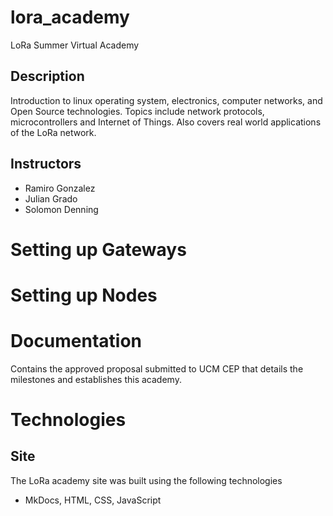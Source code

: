 # lora_academy
LoRa Summer Virtual Academy 
## Description 
Introduction to linux operating system, electronics, computer networks, and Open Source technologies. Topics include network protocols, microcontrollers and Internet of Things. Also covers real world applications of the LoRa network. 

## Instructors 
- Ramiro Gonzalez 
- Julian Grado 
- Solomon Denning
# Setting up Gateways 
# Setting up Nodes
# Documentation 
Contains the approved proposal submitted to UCM CEP that details the milestones and establishes this academy. 
# Technologies 
## Site 
The LoRa academy site was built using the following technologies 

- MkDocs, HTML, CSS, JavaScript 
